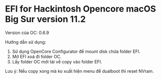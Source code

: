 # EFI for Hackintosh Opencore macOS Big Sur version 11.2
Version của OC: 0.6.9

Hướng dẫn sử dụng:
1. Sử dụng OpenCore Configurator để mount disk chứa folder EFI.
2. Mở EFI xoá đi folder OC.
3. Lấy folder OC mới tải về copy vào folder EFI.

Lưu ý: Nếu copy xong mà ko xuất hiện menu để dualboot thì reset NVram.
